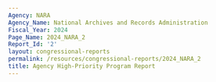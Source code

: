 ```yaml
---
Agency: NARA
Agency_Name: National Archives and Records Administration
Fiscal_Year: 2024
Page_Name: 2024_NARA_2
Report_Id: '2'
layout: congressional-reports
permalink: /resources/congressional-reports/2024_NARA_2
title: Agency High-Priority Program Report
---
```

